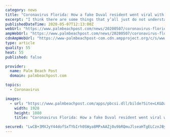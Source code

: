 ```yaml
---
category: news
title: "Coronavirus Florida: How a fake Duval resident went viral with her #JacksonvilleLady videos"
excerpt: "I think there are some things that y’all just do not understand,” she recited in what she called her “North Florida accent.” Coronavirus Florida: Technology bridges the gap for deaf and blind students distance learning “Miami is where y’all got the virus because down there in Miami,"
publishedDateTime: 2020-05-07T12:13:00Z
webUrl: "https://www.palmbeachpost.com/news/20200507/coronavirus-florida-how-fake-duval-resident-went-viral-with-her-jacksonvillelady-videos"
ampWebUrl: "https://www.palmbeachpost.com/news/20200507/coronavirus-florida-how-fake-duval-resident-went-viral-with-her-jacksonvillelady-videos?template=ampart"
cdnAmpWebUrl: "https://www-palmbeachpost-com.cdn.ampproject.org/c/s/www.palmbeachpost.com/news/20200507/coronavirus-florida-how-fake-duval-resident-went-viral-with-her-jacksonvillelady-videos?template=ampart"
type: article
quality: 55
heat: 55
published: false

provider:
  name: Palm Beach Post
  domain: palmbeachpost.com

topics:
  - Coronavirus

images:
  - url: "https://www.palmbeachpost.com/apps/pbcsi.dll/bilde?Site=LK&Date=20200507&Category=NEWS&ArtNo=200508590&Ref=AR"
    width: 1920
    height: 1080
    title: "Coronavirus Florida: How a fake Duval resident went viral with her #JacksonvilleLady videos"

secured: "LwCB+3MXJyY44dofSxTYbIrh0SWya8MPxAAZj0u9bRQmuJlseaHTgELCznJByclBbn4AkgmwrvD6CW+u48vDqcTakpoYhlNr3YhaY4CnPoPMLz7NrrpnOH2GcFREqHYGiNfhlX1noSCPwigv5LxXrTu/apOyJsg7pQyY3LyhXNJGCOxk2kK8S73n+iWzypG137Dbs1j5R0G5aGSC1c7UO4ifZQMjqp4g7jt04n408xsi0AjtNDa/i+JUN/XvYNb2BOOcpIXYF80gYhc7RcJ2N0GTeE8Bhmo7AawR2cRNfhBnWB2B+7pnqecKwvOiQU5O4iIw/57Dgk2VzoohpPBqYAlJ5ItOAbrYdYtcpdS0QDJBvAYECzeglgFNqyCMThGanNh73pNoOD0iX6ohO3l/VFaoyvS3OK9u46nCjVTF4iSWajrVkXJpl6QLVmtEv6udZkkq3vuNYkt3Hs3Zc1UVswrOZVz58lX44a+tYbz0hXA=;QIIhrkKxTGTSygTmKEZfAg=="
---
```


